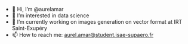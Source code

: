 - 👋 Hi, I’m @aurelamar
- 👀 I’m interested in data science
- 🌱 I’m currently working on images generation on vector format at IRT Saint-Exupéry
- 📫 How to reach me: aurel.amar@student.isae-supaero.fr

<!---
aurelamar/aurelamar is a ✨ special ✨ repository because its `README.md` (this file) appears on your GitHub profile.
You can click the Preview link to take a look at your changes.
--->


